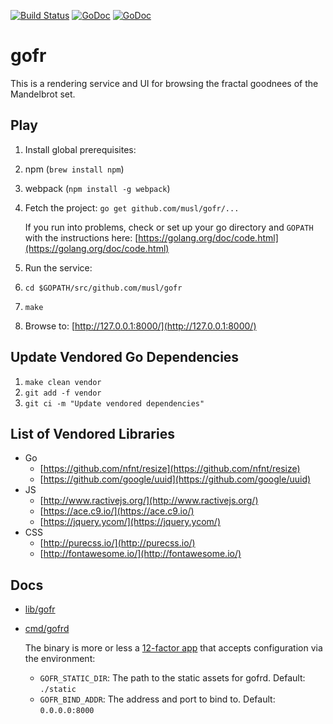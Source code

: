 [![Build Status](https://travis-ci.org/musl/gofr.svg?branch=master)](https://travis-ci.org/musl/gofr)
[![GoDoc](https://godoc.org/github.com/musl/gofr/lib/gofr?status.svg)](http://godoc.org/github.com/musl/gofr/lib/gofr)
[![GoDoc](https://godoc.org/github.com/musl/gofr/cmd/gofrd?status.svg)](http://godoc.org/github.com/musl/gofr/cmd/gofrd)

# gofr

This is a rendering service and UI for browsing the fractal goodnees of the
Mandelbrot set.

## Play

1. Install global prerequisites:

  1. npm (`brew install npm`)
  1. webpack (`npm install -g webpack`)

1. Fetch the project: `go get github.com/musl/gofr/...`

    If you run into problems, check or set up your go directory and `GOPATH` with the instructions here: [https://golang.org/doc/code.html](https://golang.org/doc/code.html)

1. Run the service:

  1. `cd $GOPATH/src/github.com/musl/gofr`
  1. `make`

1. Browse to: [http://127.0.0.1:8000/](http://127.0.0.1:8000/)

## Update Vendored Go Dependencies

1. `make clean vendor`
1. `git add -f vendor`
1. `git ci -m "Update vendored dependencies"`

## List of Vendored Libraries

- Go
    - [https://github.com/nfnt/resize](https://github.com/nfnt/resize)
    - [https://github.com/google/uuid](https://github.com/google/uuid)
- JS
    - [http://www.ractivejs.org/](http://www.ractivejs.org/)
    - [https://ace.c9.io/](https://ace.c9.io/)
    - [https://jquery.ycom/](https://jquery.ycom/)
- CSS
    - [http://purecss.io/](http://purecss.io/)
    - [http://fontawesome.io/](http://fontawesome.io/)

## Docs

- [lib/gofr](http://godoc.org/github.com/musl/gofr/lib/gofr)

- [cmd/gofrd](http://godoc.org/github.com/musl/gofr/cmd/gofrd)
    
    The binary is more or less a [12-factor app](http://12factor.net)
    that accepts configuration via the environment:

    - `GOFR_STATIC_DIR`: The path to the static assets for gofrd.  Default: `./static`
    - `GOFR_BIND_ADDR`: The address and port to bind to. Default: `0.0.0.0:8000`


